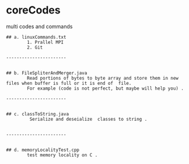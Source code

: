 # coreCodes
multi codes and commands 


	## a. linuxCommands.txt
		 	1. Prallel MPI 
		 	2. Git 

	-----------------------


	## b. FileSpliterAndMerger.java
	      	Read portions of bytes to byte array and store them in new files when buffer is full or it is end of  file. 
	      	For example (code is not perfect, but maybe will help you) .

	-----------------------


	## c. classToString.java
	      	 Serialize and deseialize  classes to string .


	-----------------------


	## d. memoryLocalityTest.cpp
	      	test memory locality on C .


